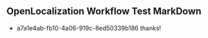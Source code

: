 ## OpenLocalization Workflow Test MarkDown
* a7a1e4ab-fb10-4a06-919c-8ed50339b186 thanks!

<!--HONumber=Jul16_HO4-->


